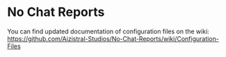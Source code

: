 # No Chat Reports

You can find updated documentation of configuration files on the wiki:
https://github.com/Aizistral-Studios/No-Chat-Reports/wiki/Configuration-Files

